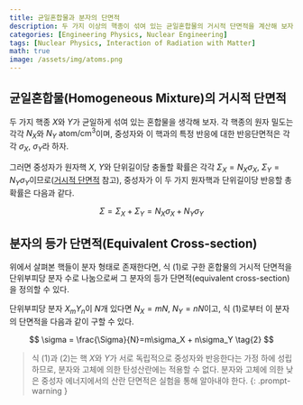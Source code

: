 ```yaml
---
title: 균일혼합물과 분자의 단면적
description: 두 가지 이상의 핵종이 섞여 있는 균일혼합물의 거시적 단면적을 계산해 보자.
categories: [Engineering Physics, Nuclear Engineering]
tags: [Nuclear Physics, Interaction of Radiation with Matter]
math: true
image: /assets/img/atoms.png
---
```

## 균일혼합물(Homogeneous Mixture)의 거시적 단면적
두 가지 핵종 $X$와 $Y$가 균일하게 섞여 있는 혼합물을 생각해 보자. 각 핵종의 원자 밀도는 각각 $N_X$와 $N_Y$ $\text{atom/cm}^3$이며, 중성자와 이 핵과의 특정 반응에 대한 반응단면적은 각각 $\sigma_X$, $\sigma_Y$라 하자. 

그러면 중성자가 원자핵 $X$, $Y$와 단위길이당 충돌할 확률은 각각 $\Sigma_X=N_X\sigma_X$, $\Sigma_Y=N_Y\sigma_Y$이므로([거시적 단면적](/posts/Neutron-Interactions-and-Cross-sections/#거시적-단면적macroscopic-cross-section) 참고), 중성자가 이 두 가지 원자핵과 단위길이당 반응할 총 확률은 다음과 같다.

$$ \Sigma = \Sigma_X + \Sigma_Y = N_X\sigma_X + N_Y\sigma_Y \tag{1}$$

## 분자의 등가 단면적(Equivalent Cross-section)
위에서 살펴본 핵들이 분자 형태로 존재한다면, 식 (1)로 구한 혼합물의 거시적 단면적을 단위부피당 분자 수로 나눔으로써 그 분자의 등가 단면적(equivalent cross-section)을 정의할 수 있다.

단위부피당 분자 $X_mY_n$이 $N$개 있다면 $N_X=mN$, $N_Y=nN$이고, 식 (1)로부터 이 분자의 단면적을 다음과 같이 구할 수 있다.

$$ \sigma = \frac{\Sigma}{N}=m\sigma_X + n\sigma_Y \tag{2} $$

> 식 (1)과 (2)는 핵 $X$와 $Y$가 서로 독립적으로 중성자와 반응한다는 가정 하에 성립하므로, 분자와 고체에 의한 탄성산란에는 적용할 수 없다.
> 분자와 고체에 의한 낮은 중성자 에너지에서의 산란 단면적은 실험을 통해 알아내야 한다.
{: .prompt-warning }
